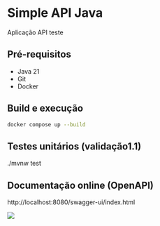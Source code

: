 # Simple API Java

Aplicação API teste

## Pré-requisitos

- Java 21
- Git
- Docker

## Build e execução

```sh
docker compose up --build
```

## Testes unitários (validação1.1)

./mvnw test


## Documentação online (OpenAPI)

http://localhost:8080/swagger-ui/index.html

![](/assets/images/swagger.png)

